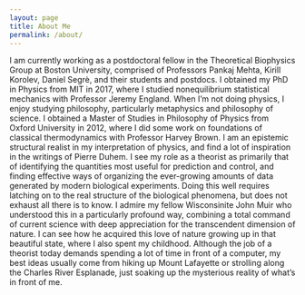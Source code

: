 ```yaml
---
layout: page
title: About Me
permalink: /about/
---
```


I am currently working as a postdoctoral fellow in the Theoretical Biophysics Group at Boston University, comprised of Professors Pankaj Mehta, Kirill Korolev, Daniel Segrè, and their students and postdocs. I obtained my PhD in Physics from MIT in 2017, where I studied nonequilibrium statistical mechanics with Professor Jeremy England. When I’m not doing physics, I enjoy studying philosophy, particularly metaphysics and philosophy of science. I obtained a Master of Studies in Philosophy of Physics from Oxford University in 2012, where I did some work on foundations of classical thermodynamics with Professor Harvey Brown. I am an epistemic structural realist in my interpretation of physics, and find a lot of inspiration in the writings of Pierre Duhem. I see my role as a theorist as primarily that of identifying the quantities most useful for prediction and control, and finding effective ways of organizing the ever-growing amounts of data generated by modern biological experiments. Doing this well requires latching on to the real structure of the biological phenomena, but does not exhaust all there is to know. I admire my fellow Wisconsinite John Muir who understood this in a particularly profound way, combining a total command of current science with deep appreciation for the transcendent dimension of nature. I can see how he acquired this love of nature growing up in that beautiful state, where I also spent my childhood. Although the job of a theorist today demands spending a lot of time in front of a computer, my best ideas usually come from hiking up Mount Lafayette or strolling along the Charles River Esplanade, just soaking up the mysterious reality of what’s in front of me.

